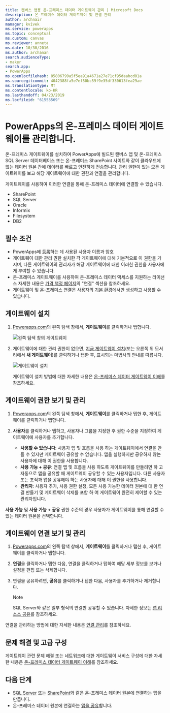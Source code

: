 ```yaml
---
title: 캔버스 앱용 온-프레미스 데이터 게이트웨이 관리 | Microsoft Docs
description: 온-프레미스 데이터 게이트웨이 및 연결 관리
author: archnair
manager: kvivek
ms.service: powerapps
ms.topic: conceptual
ms.custom: canvas
ms.reviewer: anneta
ms.date: 10/30/2016
ms.author: archanan
search.audienceType:
- maker
search.app:
- PowerApps
ms.openlocfilehash: 85806799a5f5ea91a4671a27e71cf95daabcd01a
ms.sourcegitcommit: 4042388fa5e7ef50bc59f9e35df330613fea29ae
ms.translationtype: MT
ms.contentlocale: ko-KR
ms.lasthandoff: 04/23/2019
ms.locfileid: "61553569"
---
```

# <a name="manage-an-on-premises-data-gateway-in-powerapps"></a>PowerApps의 온-프레미스 데이터 게이트웨이를 관리합니다.
온-프레미스 게이트웨이를 설치하여 PowerApps에 빌드된 캔버스 앱 및 온-프레미스 SQL Server 데이터베이스 또는 온-프레미스 SharePoint 사이트와 같이 클라우드에 없는 데이터 원본 간에 데이터를 빠르고 안전하게 전송합니다. 관리 권한이 있는 모든 게이트웨이를 보고 해당 게이트웨이에 대한 권한과 연결을 관리합니다.

게이트웨이를 사용하여 이러한 연결을 통해 온-프레미스 데이터에 연결할 수 있습니다.

* SharePoint
* SQL Server
* Oracle
* Informix
* Filesystem
* DB2

## <a name="prerequisites"></a>필수 조건
* PowerApps에 [등록](../signup-for-powerapps.md)하는 데 사용된 사용자 이름과 암호
* 게이트웨이 대한 관리 권한 설치한 각 게이트웨이에 대해 기본적으로 이 권한을 가지며, 다른 게이트웨이의 관리자가 해당 게이트웨이에 대한 이러한 권한을 사용자에게 부여할 수 있습니다.
* 온-프레미스 게이트웨이를 사용하여 온-프레미스 데이터 액세스를 지원하는 라이선스 자세한 내용은 [가격 책정 페이지](https://powerapps.microsoft.com/pricing/)의 "연결" 섹션을 참조하세요.
* 게이트웨이 및 온-프레미스 연결은 사용자의 [기본 환경](working-with-environments.md)에서만 생성하고 사용할 수 있습니다.

## <a name="install-a-gateway"></a>게이트웨이 설치
1. [Powerapps.com](https://web.powerapps.com?utm_source=padocs&utm_medium=linkinadoc&utm_campaign=referralsfromdoc)의 왼쪽 탐색 창에서, **게이트웨이**를 클릭하거나 탭합니다.

    ![왼쪽 탐색 창의 게이트웨이](./media/gateway-management/manage-gateway.png)

2. 게이트웨이에 대한 관리 권한이 없으면, [지금 게이트웨이 설치](http://go.microsoft.com/fwlink/?LinkID=820931)(또는 오른쪽 위 모서리에서 **새 게이트웨이**)를 클릭하거나 탭한 후, 표시되는 마법사의 안내를 따릅니다.

    ![게이트웨이 설치](./media/gateway-management/no-gateway-installed.png)

    게이트웨이 설치 방법에 대한 자세한 내용은 [온-프레미스 데이터 게이트웨이 이해](gateway-reference.md)를 참조하세요.

## <a name="view-and-manage-gateway-permissions"></a>게이트웨이 권한 보기 및 관리
1. [Powerapps.com](https://web.powerapps.com?utm_source=padocs&utm_medium=linkinadoc&utm_campaign=referralsfromdoc)의 왼쪽 탐색 창에서, **게이트웨이**를 클릭하거나 탭한 후, 게이트웨이를 클릭하거나 탭합니다.

2. **사용자**를 클릭하거나 탭하고, 사용자나 그룹을 지정한 후 권한 수준을 지정하여 게이트웨이에 사용자를 추가합니다.

   * **사용할 수 있습니다**: 사용자 앱 및 흐름을 사용 하는 게이트웨이에서 연결을 만들 수 있지만 게이트웨이 공유할 수 없습니다. 앱을 실행하지만 공유하지 않는 사용자에 대해 이 권한을 사용합니다.
   * **사용 가능 + 공유**: 연결 앱 및 흐름을 사용 하도록 게이트웨이를 만들려면 하 고 자동으로 앱을 공유할 때 게이트웨이 공유할 수 있는 사용자입니다. 다른 사용자 또는 조직과 앱을 공유해야 하는 사용자에 대해 이 권한을 사용합니다.
   * **관리자**: 사용자 추가, 사용 권한 설정, 모든 사용 가능한 데이터 원본에 대 한 연결 만들기 및 게이트웨이 삭제를 포함 하 여 게이트웨이 완전히 제어할 수 있는 관리자입니다.

**사용 가능** 및 **사용 가능 + 공유** 권한 수준의 경우 사용자가 게이트웨이를 통해 연결할 수 있는 데이터 원본을 선택합니다.

## <a name="view-and-manage-gateway-connections"></a>게이트웨이 연결 보기 및 관리
1. [Powerapps.com](https://web.powerapps.com?utm_source=padocs&utm_medium=linkinadoc&utm_campaign=referralsfromdoc)의 왼쪽 탐색 창에서, **게이트웨이**를 클릭하거나 탭한 후, 게이트웨이를 클릭하거나 탭합니다.

2. **연결**을 클릭하거나 탭한 다음, 연결을 클릭하거나 탭하여 해당 세부 정보를 보거나 설정을 편집 또는 삭제합니다.

3. 연결을 공유하려면, **공유**를 클릭하거나 탭한 다음, 사용자를 추가하거나 제거합니다.

    > [!NOTE]
   > SQL Server와 같은 일부 형식의 연결만 공유할 수 있습니다. 자세한 정보는 [앱 리소스 공유](share-app-resources.md)를 참조하세요.

연결을 관리하는 방법에 대한 자세한 내용은 [연결 관리](add-manage-connections.md)를 참조하세요.

## <a name="troubleshooting-and-advanced-configuration"></a>문제 해결 및 고급 구성
게이트웨이 관련 문제 해결 또는 네트워크에 대한 게이트웨이 서비스 구성에 대한 자세한 내용은 [온-프레미스 데이터 게이트웨이 이해](gateway-reference.md)를 참조하세요.

## <a name="next-steps"></a>다음 단계
* [SQL Server](connections/connection-azure-sqldatabase.md) 또는 [SharePoint](connections/connection-sharepoint-online.md)와 같은 온-프레미스 데이터 원본에 연결하는 앱을 만듭니다.
* 온-프레미스 데이터 원본에 연결하는 [앱을 공유](share-app.md)합니다.

